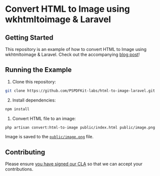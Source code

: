 # Convert HTML to Image using wkhtmltoimage & Laravel

## Getting Started

This repository is an example of how to convert HTML to Image using wkhtmltoimage & Laravel. Check out the accompanying [blog post](https://pspdfkit.com/blog/2023/how-to-convert-html-to-image-using-wkhtmltoimage-and-laravel)!

## Running the Example

1. Clone this repository:

```bash
git clone https://github.com/PSPDFKit-labs/html-to-image-laravel.git
```

2. Install dependencies:

```bash
npm install
```

1. Convert HTML file to an image:

```bash
php artisan convert:html-to-image public/index.html public/image.png
```

Image is saved to the [`public/image.png`](public/image.png) file. 

## Contributing

Please ensure [you have signed our CLA](https://pspdfkit.com/guides/web/current/miscellaneous/contributing/) so that we can accept your contributions.
